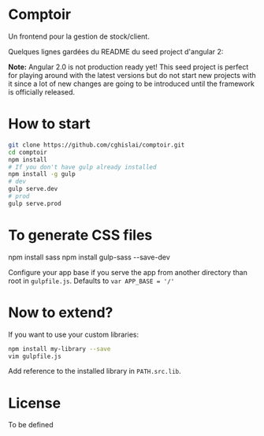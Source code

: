 # Comptoir

Un frontend pour la gestion de stock/client.

Quelques lignes gardées du README du seed project d'angular 2:

**Note:** Angular 2.0 is not production ready yet! This seed project is perfect for playing around with the latest versions but do not start new projects with it since a lot of new changes are going to be introduced until the framework is officially released.

# How to start

```bash
git clone https://github.com/cghislai/comptoir.git
cd comptoir
npm install
# If you don't have gulp already installed
npm install -g gulp
# dev
gulp serve.dev
# prod
gulp serve.prod
```

# To generate CSS files
npm install sass
npm install gulp-sass --save-dev

Configure your app base if you serve the app from another directory than root in `gulpfile.js`.
Defaults to `var APP_BASE = '/'`

# Now to extend?

If you want to use your custom libraries:

```bash
npm install my-library --save
vim gulpfile.js
```
Add reference to the installed library in `PATH.src.lib`.

# License

To be defined
